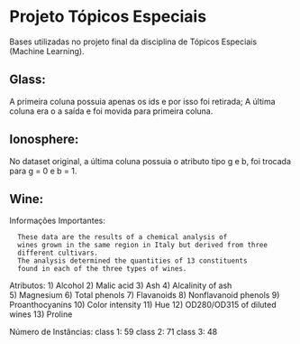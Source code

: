 # Projeto Tópicos Especiais
 Bases utilizadas no projeto final da disciplina de Tópicos Especiais (Machine Learning).

## Glass: 
A primeira coluna possuia apenas os ids e por isso foi retirada; A última coluna era o a saída e foi movida para primeira coluna. 

## Ionosphere: 
No dataset original, a última coluna possuia o atributo tipo g e b, foi trocada para g = 0 e b = 1.

## Wine:
Informações Importantes:

      These data are the results of a chemical analysis of
      wines grown in the same region in Italy but derived from three
      different cultivars.
      The analysis determined the quantities of 13 constituents
      found in each of the three types of wines.
     
Atributos: 
 	1) Alcohol
 	2) Malic acid
 	3) Ash
 	4) Alcalinity of ash  
 	5) Magnesium
 	6) Total phenols
 	7) Flavanoids
 	8) Nonflavanoid phenols
 	9) Proanthocyanins
 	10) Color intensity
 	11) Hue
 	12) OD280/OD315 of diluted wines
 	13) Proline            

Número de Instâncias:
 class 1: 59
	class 2: 71
	class 3: 48
